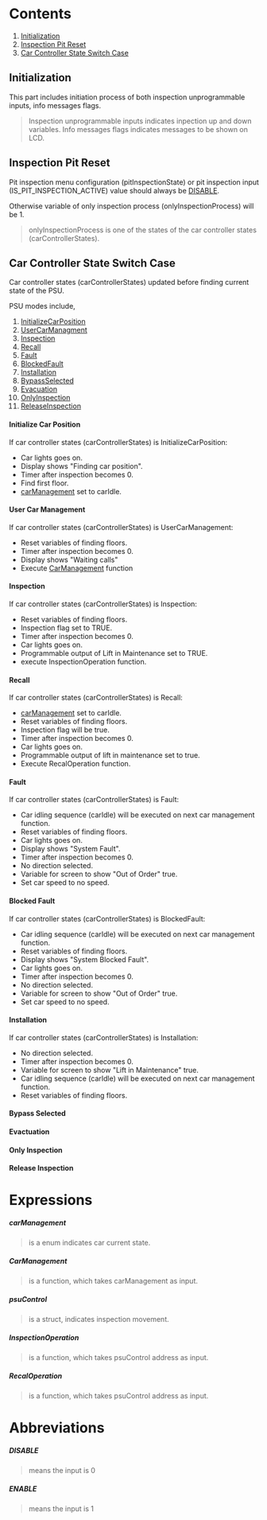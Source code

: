 # Contents

 1. [Initialization](#initialization)
 2. [Inspection Pit Reset](#inspection-pit-reset)
 3. [Car Controller State Switch Case](#car-controller-state-switch-case)
 
## Initialization
This part includes initiation process of both inspection unprogrammable inputs, info messages flags.
>Inspection unprogrammable inputs indicates inpection up and down variables.
>Info messages flags indicates messages to be shown on LCD.

## Inspection Pit Reset
Pit inspection menu configuration (pitInspectionState) or pit inspection input (IS_PIT_INSPECTION_ACTIVE) value should always be [DISABLE](#disable).

Otherwise variable of only inspection process (onlyInspectionProcess) will be 1.

>onlyInspectionProcess is one of the states of the car controller states (carControllerStates).

## Car Controller State Switch Case

Car controller states (carControllerStates) updated before finding current state of the PSU.

PSU modes include,
1.  [InitializeCarPosition](#initialize-car-position)
2.  [UserCarManagment](#user-car-management)
3.  [Inspection](#inspection)
4.  [Recall](#recall)
5.  [Fault](#fault)
6.  [BlockedFault](#blocked-fault)
7.  [Installation](#installation)
8.  [BypassSelected](#bypass-selected)
9.  [Evacuation](#evactuation)
10.  [OnlyInspection](#only-inspection)
11.  [ReleaseInspection](#release-inspection)

#### Initialize Car Position
If car controller states (carControllerStates) is InitializeCarPosition:
- Car lights goes on.
- Display shows "Finding car position".
- Timer after inspection becomes 0.
- Find first floor.
- [carManagement](#carmanagement) set to carIdle. 
#### User Car Management
If car controller states (carControllerStates) is UserCarManagement:
- Reset variables of finding floors.
- Timer after inspection becomes 0.
- Display shows "Waiting calls"
- Execute [CarManagement](#carmanagement-1) function
#### Inspection
If car controller states (carControllerStates) is Inspection:
- Reset variables of finding floors.
- Inspection flag set to TRUE.
- Timer after inspection becomes 0.
- Car lights goes on.
- Programmable output of Lift in Maintenance set to TRUE.
- execute InspectionOperation function.
#### Recall
If car controller states (carControllerStates) is Recall:
- [carManagement](#carmanagement) set to carIdle.
- Reset variables of finding floors.
- Inspection flag will be true.
- Timer after inspection becomes 0.
- Car lights goes on.
- Programmable output of lift in maintenance set to true.
- Execute RecalOperation function.
#### Fault
If car controller states (carControllerStates) is Fault:
- Car idling sequence (carIdle) will be executed on next car management function.
- Reset variables of finding floors.
- Car lights goes on.
- Display shows "System Fault".
- Timer after inspection becomes 0.
- No direction selected.
- Variable for screen to show "Out of Order" true.
- Set car speed to no speed.
#### Blocked Fault
If car controller states (carControllerStates) is BlockedFault:
- Car idling sequence (carIdle) will be executed on next car management function.
- Reset variables of finding floors.
- Display shows "System Blocked Fault".
- Car lights goes on.
- Timer after inspection becomes 0.
- No direction selected.
- Variable for screen to show "Out of Order" true.
- Set car speed to no speed.
#### Installation
If car controller states (carControllerStates) is Installation:
- No direction selected.
- Timer after inspection becomes 0.
- Variable for screen to show "Lift in Maintenance" true.
- Car idling sequence (carIdle) will be executed on next car management function.
- Reset variables of finding floors.
#### Bypass Selected
#### Evactuation
#### Only Inspection
#### Release Inspection

# Expressions

 ##### **carManagement**
 > is a enum indicates car current state.
 ##### **CarManagement**
 > is a function, which takes carManagement as input.
 ##### **psuControl**
 > is a struct, indicates inspection movement.
 ##### **InspectionOperation**
 > is a function, which takes psuControl address as input.
 ##### **RecalOperation**
 > is a function, which takes psuControl address as input.

# Abbreviations

 ##### **DISABLE** 
 > means the input is 0
 ##### **ENABLE**
 > means the input is 1
